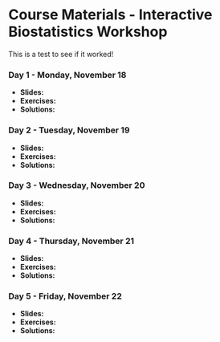 # Course Materials - Interactive Biostatistics Workshop

This is a test to see if it worked!

### Day 1 - Monday, November 18
- **Slides:**
- **Exercises:**
- **Solutions:** 

### Day 2 - Tuesday, November 19
- **Slides:**
- **Exercises:**
- **Solutions:** 

### Day 3 - Wednesday, November 20
- **Slides:**
- **Exercises:**
- **Solutions:** 

### Day 4 - Thursday, November 21
- **Slides:**
- **Exercises:**
- **Solutions:** 

### Day 5 - Friday, November 22
- **Slides:**
- **Exercises:**
- **Solutions:** 
